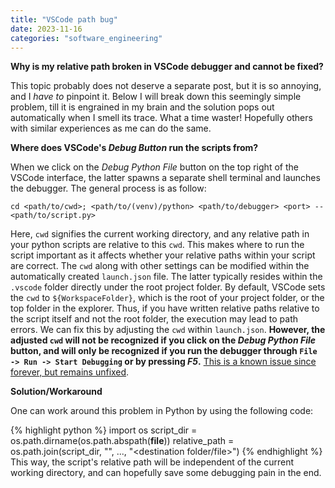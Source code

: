 ```yaml
---
title: "VSCode path bug"
date: 2023-11-16
categories: "software_engineering"
---
```


**Why is my relative path broken in VSCode debugger and cannot be fixed?**

This topic probably does not deserve a separate post, but it is so annoying, and I *have to* pinpoint it. Below I will break down this seemingly simple problem, till it is engrained in my brain and the solution pops out automatically when I smell its trace. What a time waster! Hopefully others with similar experiences as me can do the same.

**Where does VSCode's *Debug Button* run the scripts from?**

When we click on the *Debug Python File* button on the top right of the VSCode interface, the latter spawns a separate shell terminal and launches the debugger. The general process is as follow:

```
cd <path/to/cwd>; <path/to/(venv)/python> <path/to/debugger> <port> -- <path/to/script.py>
```

Here, `cwd` signifies the current working directory, and any relative path in your python scripts are relative to this `cwd`. This makes where to run the script important as it affects whether your relative paths within your script are correct. The `cwd` along with other settings can be modified within the automatically created `launch.json` file. The latter typically resides within the `.vscode` folder directly under the root project folder. By default, VSCode sets the `cwd` to `${WorkspaceFolder}`, which is the root of your project folder, or the top folder in the explorer. Thus, if you have written relative paths relative to the script itself and not the root folder, the execution may lead to path errors. We can fix this by adjusting the `cwd` within `launch.json`. **However, the adjusted `cwd` will not be recognized if you click on the *Debug Python File* button, and will only be recognized if you run the debugger through `File -> Run -> Start Debugging` or by pressing *F5*.** [This is a known issue since forever, but remains unfixed](https://github.com/microsoft/vscode-cpptools/issues/8084).

**Solution/Workaround**

One can work around this problem in Python by using the following code:

{% highlight python %}
import os
script_dir = os.path.dirname(os.path.abspath(__file__))
relative_path = os.path.join(script_dir, "<next folder in hierarchy>", ..., "<destination folder/file>")
{% endhighlight %}
This way, the script's relative path will be independent of the current working directory, and can hopefully save some debugging pain in the end. 




